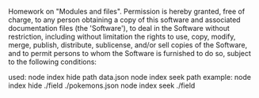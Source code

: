 Homework on "Modules and files".
Permission is hereby granted, free of charge, to any person obtaining
a copy of this software and associated documentation files (the
'Software'), to deal in the Software without restriction, including
without limitation the rights to use, copy, modify, merge, publish,
distribute, sublicense, and/or sell copies of the Software, and to
permit persons to whom the Software is furnished to do so, subject to
the following conditions:

used:
    node index hide path data.json
    node index seek path
example:
    node index hide ./field ./pokemons.json
    node index seek ./field

